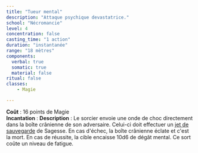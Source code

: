 ```yaml
---
title: "Tueur mental"
description: "Attaque psychique devastatrice."
school: "Nécromancie"
level: 4
concentration: false
casting_time: "1 action"
duration: "instantanée"
range: "18 mètres"
components:
  verbal: true
  somatic: true
  material: false
ritual: false
classes:
    - Magie

---
```

**Coût** : 16 points de Magie  
**Incantation** : 
**Description** : Le sorcier envoie une onde de choc directement dans la boîte crânienne de son adversaire. Celui-ci doit effectuer un [jet de sauvegarde](/utiliser-les-caracteristiques/#jets-de-sauvegarde) de Sagesse. En cas d'échec, la boîte crânienne éclate et c'est la mort. En cas de réussite, la cible encaisse 10d6 de dégât mental. Ce sort coûte un niveau de fatigue.
